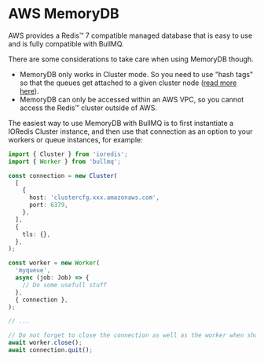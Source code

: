 # AWS MemoryDB

AWS provides a Redis™ 7 compatible managed database that is easy to use and is fully compatible with BullMQ.

There are some considerations to take care when using MemoryDB though.

- MemoryDB only works in Cluster mode. So you need to use "hash tags" so that the queues get attached to a given cluster node ([read more here](../../bull/patterns/redis-cluster.md)).
- MemoryDB can only be accessed within an AWS VPC, so you cannot access the Redis™ cluster outside of AWS.

The easiest way to use MemoryDB with BullMQ is to first instantiate a IORedis Cluster instance, and then use that connection as an option to your workers or queue instances, for example:

```typescript
import { Cluster } from 'ioredis';
import { Worker } from 'bullmq';

const connection = new Cluster(
  [
    {
      host: 'clustercfg.xxx.amazonaws.com',
      port: 6379,
    },
  ],
  {
    tls: {},
  },
);

const worker = new Worker(
  'myqueue',
  async (job: Job) => {
    // Do some usefull stuff
  },
  { connection },
);

// ...

// Do not forget to close the connection as well as the worker when shutting down
await worker.close();
await connection.quit();
```
